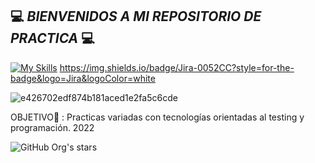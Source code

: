 

## 💻 *BIENVENIDOS A MI REPOSITORIO DE PRACTICA* 💻

[![My Skills](https://skillicons.dev/icons?i=python,selenium,mysql,mongodb)](https://skillicons.dev)
https://img.shields.io/badge/Jira-0052CC?style=for-the-badge&logo=Jira&logoColor=white



![e426702edf874b181aced1e2fa5c6cde](https://user-images.githubusercontent.com/95369610/202875272-ee3c6443-1217-4bf5-9b90-43767b31ac33.gif)

OBJETIVO🎯 : Practicas variadas con tecnologías orientadas al testing y programación. 2022

 ![GitHub Org's stars](https://img.shields.io/github/stars/LeanNTech?style=social)
